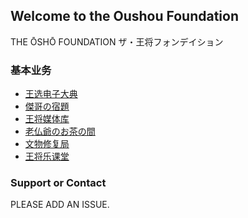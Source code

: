 ## Welcome to the Oushou Foundation

THE ŌSHŌ FOUNDATION
ザ・王将フォンデイション

### 基本业务

- [王选电子大典](./OushouCorpus)
- [傑哥の宿題](./JiegeNoShyukudai)
- [王将媒体库](./OuShouMedia)
- [老仏爺のお茶の間](./Roufutsuya)
- [文物修复局](./BlackBorad)
- [王将乐课堂](./RecClass)


### Support or Contact

PLEASE ADD AN ISSUE.
